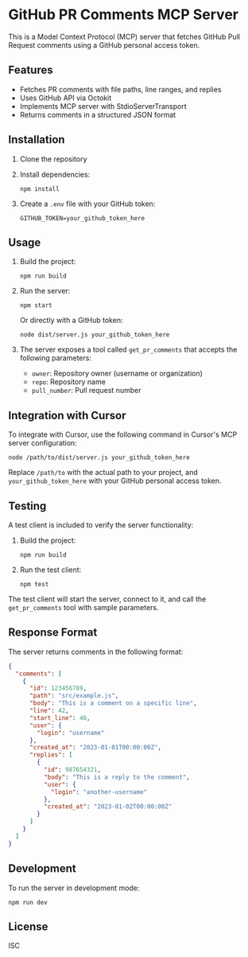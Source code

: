 # GitHub PR Comments MCP Server

This is a Model Context Protocol (MCP) server that fetches GitHub Pull Request comments using a GitHub personal access token.

## Features

- Fetches PR comments with file paths, line ranges, and replies
- Uses GitHub API via Octokit
- Implements MCP server with StdioServerTransport
- Returns comments in a structured JSON format

## Installation

1. Clone the repository
2. Install dependencies:

   ```
   npm install
   ```

3. Create a `.env` file with your GitHub token:

   ```
   GITHUB_TOKEN=your_github_token_here
   ```

## Usage

1. Build the project:

   ```
   npm run build
   ```

2. Run the server:

   ```
   npm start
   ```

   Or directly with a GitHub token:

   ```
   node dist/server.js your_github_token_here
   ```

3. The server exposes a tool called `get_pr_comments` that accepts the following parameters:
   - `owner`: Repository owner (username or organization)
   - `repo`: Repository name
   - `pull_number`: Pull request number

## Integration with Cursor

To integrate with Cursor, use the following command in Cursor's MCP server configuration:

```
node /path/to/dist/server.js your_github_token_here
```

Replace `/path/to` with the actual path to your project, and `your_github_token_here` with your GitHub personal access token.

## Testing

A test client is included to verify the server functionality:

1. Build the project:

   ```
   npm run build
   ```

2. Run the test client:

   ```
   npm test
   ```

The test client will start the server, connect to it, and call the `get_pr_comments` tool with sample parameters.

## Response Format

The server returns comments in the following format:

```json
{
  "comments": [
    {
      "id": 123456789,
      "path": "src/example.js",
      "body": "This is a comment on a specific line",
      "line": 42,
      "start_line": 40,
      "user": {
        "login": "username"
      },
      "created_at": "2023-01-01T00:00:00Z",
      "replies": [
        {
          "id": 987654321,
          "body": "This is a reply to the comment",
          "user": {
            "login": "another-username"
          },
          "created_at": "2023-01-02T00:00:00Z"
        }
      ]
    }
  ]
}
```

## Development

To run the server in development mode:

```
npm run dev
```

## License

ISC
